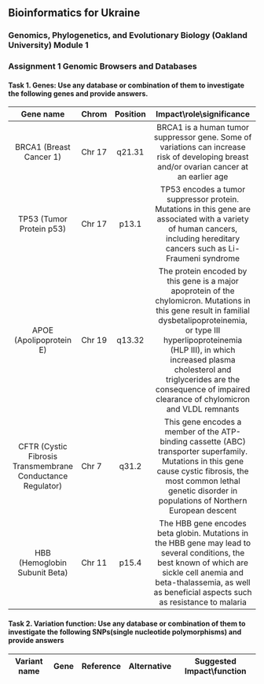 ## Bioinformatics for Ukraine
### Genomics, Phylogenetics, and Evolutionary Biology (Oakland University) Module 1
### Assignment 1 Genomic Browsers and Databases


#### Task 1. Genes: Use any database or combination of them to investigate the following genes and provide answers.
  | Gene name | Сhrom | Position | Impact\role\significance |
  | :---: | --- | :---: | :---: |
  | BRCA1 (Breast Cancer 1) | Chr 17 | q21.31 | BRCA1 is a human tumor suppressor gene. Some of variations can increase risk of developing breast and/or ovarian cancer at an earlier age |
  | TP53 (Tumor Protein p53) | Chr 17 | p13.1 | TP53 encodes a tumor suppressor protein. Mutations in this gene are associated with a variety of human cancers, including hereditary cancers such as Li-Fraumeni syndrome |
  | APOE (Apolipoprotein E) | Chr 19 | q13.32 | The protein encoded by this gene is a major apoprotein of the chylomicron. Mutations in this gene result in familial dysbetalipoproteinemia, or type III hyperlipoproteinemia (HLP III), in which increased plasma cholesterol and triglycerides are the consequence of impaired clearance of chylomicron and VLDL remnants |
  | CFTR (Cystic Fibrosis Transmembrane Conductance Regulator) | Chr 7 | q31.2 | This gene encodes a member of the ATP-binding cassette (ABC) transporter superfamily. Mutations in this gene cause cystic fibrosis, the most common lethal genetic disorder in populations of Northern European descent |
  | HBB (Hemoglobin Subunit Beta) | Chr 11 | p15.4 | The HBB gene encodes beta globin. Mutations in the HBB gene may lead to several conditions, the best known of which are sickle cell anemia and beta-thalassemia, as well as beneficial aspects such as resistance to malaria |


#### Task 2. Variation function: Use any database or combination of them to investigate the following SNPs(single nucleotide polymorphisms) and provide answers
  | Variant name | Gene | Reference | Alternative | Suggested Impact\function |
  | :---: | --- | :---: | :---: | :---: |
  
  
  
 
